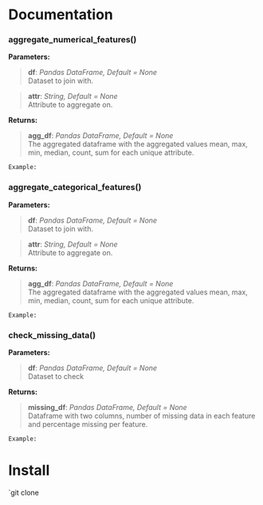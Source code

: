 # Documentation

  
### aggregate_numerical_features()

**Parameters:**

> **df**: *Pandas DataFrame, Default = None*  
> Dataset to join with.

> **attr**: *String,  Default = None*  
> Attribute to aggregate on.

**Returns:**

> **agg_df**: *Pandas DataFrame, Default = None*   
> The aggregated dataframe with the aggregated values mean, max, min, median, count, sum for each unique attribute.

```
Example:
```

### aggregate_categorical_features()

**Parameters:**

> **df**: *Pandas DataFrame, Default = None*    
> Dataset to join with.

> **attr**: *String,  Default = None*  
> Attribute to aggregate on.

**Returns:**

> **agg_df**: *Pandas DataFrame, Default = None*    
> The aggregated dataframe with the aggregated values mean, max, min, median, count, sum for each unique attribute.

```
Example:
```


### check_missing_data()

**Parameters:**

> **df**: *Pandas DataFrame, Default = None*    
> Dataset to check


**Returns:**

> **missing_df**: *Pandas DataFrame, Default = None*   
> Dataframe with two columns, number of missing data in each feature and percentage missing per feature.

```
Example:
```

# Install

`git clone
